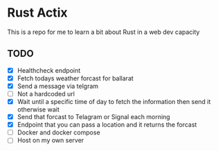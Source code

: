 # Rust Actix

This is a repo for me to learn a bit about Rust in a web dev capacity

## TODO

- [x] Healthcheck endpoint
- [x] Fetch todays weather forcast for ballarat
- [x] Send a message via telgram
- [ ] Not a hardcoded url
- [x] Wait until a specific time of day to fetch the information then send it otherwise wait
- [x] Send that forcast to Telagram or Signal each morning
- [x] Endpoint that you can pass a location and it returns the forcast
- [ ] Docker and docker compose
- [ ] Host on my own server
